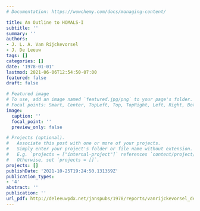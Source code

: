 ```yaml
---
# Documentation: https://wowchemy.com/docs/managing-content/

title: An Outline to HOMALS-I
subtitle: ''
summary: ''
authors:
- J. L. A. Van Rijckevorsel
- J. De Leeuw
tags: []
categories: []
date: '1978-01-01'
lastmod: 2021-06-06T12:54:50-07:00
featured: false
draft: false

# Featured image
# To use, add an image named `featured.jpg/png` to your page's folder.
# Focal points: Smart, Center, TopLeft, Top, TopRight, Left, Right, BottomLeft, Bottom, BottomRight.
image:
  caption: ''
  focal_point: ''
  preview_only: false

# Projects (optional).
#   Associate this post with one or more of your projects.
#   Simply enter your project's folder or file name without extension.
#   E.g. `projects = ["internal-project"]` references `content/project/deep-learning/index.md`.
#   Otherwise, set `projects = []`.
projects: []
publishDate: '2021-10-25T19:24:50.131359Z'
publication_types:
- '4'
abstract: ''
publication: ''
url_pdf: http://deleeuwpdx.net/janspubs/1978/reports/vanrijckevorsel_deleeuw_R_78.pdf
---
```

